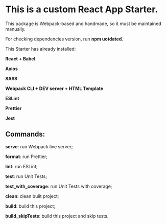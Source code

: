 # This is a custom React App Starter.

This package is Webpack-based and handmade, so it must be maintained manually.

For checking dependencies version, run **npm uotdated**.

This Starter has already installed:

**React + Babel**

**Axios**

**SASS**

**Webpack CLI + DEV server + HTML Template**

**ESLint**

**Prettier**

**Jest**

## Commands:

**serve**: run Webpack live server; 

**format**: run Prettier;

**lint**: run ESLint;

**test**: run Unit Tests;

**test_with_coverage**: run Unit Tests with coverage;

**clean**: clean built project;

**build**: build this project;

**build_skipTests**: build this project and skip tests.
